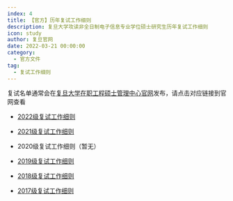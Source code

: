 ```yaml
---
index: 4
title: 【官方】历年复试工作细则
description: 复旦大学攻读非全日制电子信息专业学位硕士研究生历年复试工作细则
icon: study
author: 复旦官网
date: 2022-03-21 00:00:00
category:
  - 官方文件
tag:
  - 复试工作细则
---
```


复试名单通常会在[复旦大学在职工程硕士管理中心官网](http://www.mse.fudan.edu.cn/)发布，请点击对应链接到官网查看

- [2022级复试工作细则](http://www.mse.fudan.edu.cn/b0/69/c13262a438377/page.htm)

- [2021级复试工作细则](http://www.mse.fudan.edu.cn/38/b2/c13262a276658/page.htm)

- 2020级复试工作细则（暂无）

- [2019级复试工作细则](http://www.mse.fudan.edu.cn/8b/e4/c13262a166884/page.htm)

- [2018级复试工作细则](http://www.mse.fudan.edu.cn/18/10/c13262a137232/page.htm)

- [2017级复试工作细则](http://www.mse.fudan.edu.cn/db/59/c13262a121689/page.htm)
